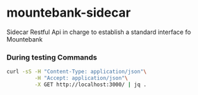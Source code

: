 # mountebank-sidecar
Sidecar Restful Api in charge to establish a standard interface fo Mountebank


### During testing Commands

```bash
curl -sS -H "Content-Type: application/json"\
         -H "Accept: application/json"\
         -X GET http://localhost:3000/ | jq .
```
